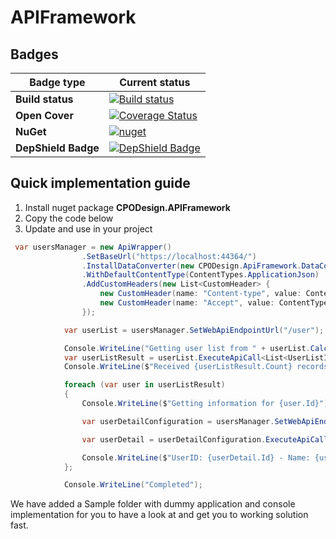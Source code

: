 # APIFramework

## Badges

|Badge type| Current status|
| --- | --- |
|**Build status**| [![Build status](https://cpodesign.visualstudio.com/PB/_apis/build/status/cpoDesign.APIFramework)](https://cpodesign.visualstudio.com/PB/_build/latest?definitionId=32) |
|**Open Cover**| [![Coverage Status](https://coveralls.io/repos/github/cpoDesign/APIFramework/badge.svg?branch=master)](https://coveralls.io/github/cpoDesign/APIFramework?branch=master)|
|**NuGet**| [![nuget](https://img.shields.io/nuget/v/cpoDesign.APIFramework.svg)](https://www.nuget.org/packages/cpoDesign.APIFramework/)|
|**DepShield Badge**|[![DepShield Badge](https://depshield.sonatype.org/badges/cpoDesign/APIFramework/depshield.svg)](https://depshield.github.io)


## Quick implementation guide

1. Install nuget package **CPODesign.APIFramework**
1. Copy the code below
1. Update and use in your project

```c#
 var usersManager = new ApiWrapper()
                .SetBaseUrl("https://localhost:44364/")
                .InstallDataConverter(new CPODesign.ApiFramework.DataConverters.DataConverter())
                .WithDefaultContentType(ContentTypes.ApplicationJson)
                .AddCustomHeaders(new List<CustomHeader> {
                    new CustomHeader(name: "Content-type", value: ContentTypes.ApplicationJson),
                    new CustomHeader(name: "Accept", value: ContentTypes.ApplicationJson)
                });

            var userList = usersManager.SetWebApiEndpointUrl("/user");

            Console.WriteLine("Getting user list from " + userList.CalculateUrl().ToString());
            var userListResult = userList.ExecuteApiCall<List<UserListItem>>();
            Console.WriteLine($"Received {userListResult.Count} records");

            foreach (var user in userListResult)
            {
                Console.WriteLine($"Getting information for {user.Id}");

                var userDetailConfiguration = usersManager.SetWebApiEndpointUrl($"/user/{user.Id}");

                var userDetail = userDetailConfiguration.ExecuteApiCall<User>();

                Console.WriteLine($"UserID: {userDetail.Id} - Name: {userDetail.Name} - Surname: {userDetail.Surname}");
            };

            Console.WriteLine("Completed");
```

We have added a Sample folder with dummy application and console implementation for you to have a look at and get you to working solution fast.